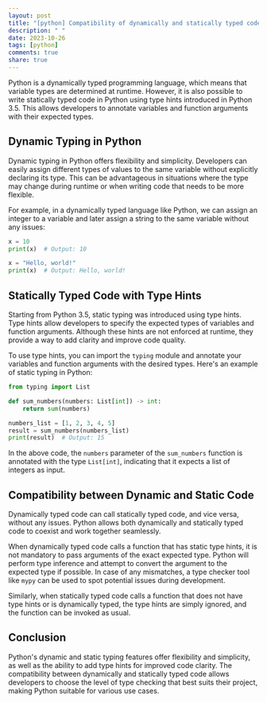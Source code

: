 ```yaml
---
layout: post
title: "[python] Compatibility of dynamically and statically typed code in Python"
description: " "
date: 2023-10-26
tags: [python]
comments: true
share: true
---
```


Python is a dynamically typed programming language, which means that variable types are determined at runtime. However, it is also possible to write statically typed code in Python using type hints introduced in Python 3.5. This allows developers to annotate variables and function arguments with their expected types.

## Dynamic Typing in Python

Dynamic typing in Python offers flexibility and simplicity. Developers can easily assign different types of values to the same variable without explicitly declaring its type. This can be advantageous in situations where the type may change during runtime or when writing code that needs to be more flexible.

For example, in a dynamically typed language like Python, we can assign an integer to a variable and later assign a string to the same variable without any issues:

```python
x = 10
print(x)  # Output: 10

x = "Hello, world!"
print(x)  # Output: Hello, world!
```

## Statically Typed Code with Type Hints

Starting from Python 3.5, static typing was introduced using type hints. Type hints allow developers to specify the expected types of variables and function arguments. Although these hints are not enforced at runtime, they provide a way to add clarity and improve code quality.

To use type hints, you can import the `typing` module and annotate your variables and function arguments with the desired types. Here's an example of static typing in Python:

```python
from typing import List

def sum_numbers(numbers: List[int]) -> int:
    return sum(numbers)

numbers_list = [1, 2, 3, 4, 5]
result = sum_numbers(numbers_list)
print(result)  # Output: 15
```

In the above code, the `numbers` parameter of the `sum_numbers` function is annotated with the type `List[int]`, indicating that it expects a list of integers as input.

## Compatibility between Dynamic and Static Code

Dynamically typed code can call statically typed code, and vice versa, without any issues. Python allows both dynamically and statically typed code to coexist and work together seamlessly.

When dynamically typed code calls a function that has static type hints, it is not mandatory to pass arguments of the exact expected type. Python will perform type inference and attempt to convert the argument to the expected type if possible. In case of any mismatches, a type checker tool like `mypy` can be used to spot potential issues during development.

Similarly, when statically typed code calls a function that does not have type hints or is dynamically typed, the type hints are simply ignored, and the function can be invoked as usual.

## Conclusion

Python's dynamic and static typing features offer flexibility and simplicity, as well as the ability to add type hints for improved code clarity. The compatibility between dynamically and statically typed code allows developers to choose the level of type checking that best suits their project, making Python suitable for various use cases.
